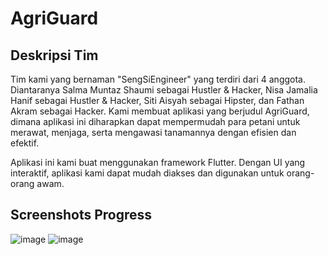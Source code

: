 # AgriGuard

## Deskripsi Tim
Tim kami yang bernaman "SengSiEngineer" yang terdiri dari 4 anggota. Diantaranya Salma Muntaz Shaumi sebagai Hustler & Hacker, Nisa Jamalia Hanif sebagai Hustler & Hacker, Siti Aisyah sebagai Hipster, dan Fathan Akram sebagai Hacker. Kami membuat aplikasi yang berjudul AgriGuard, dimana aplikasi ini diharapkan dapat mempermudah para petani untuk merawat, menjaga, serta mengawasi tanamannya dengan efisien dan efektif.

Aplikasi ini kami buat menggunakan framework Flutter. Dengan UI yang interaktif, aplikasi kami dapat mudah diakses dan digunakan untuk orang-orang awam.

## Screenshots Progress
![image](https://github.com/SalmaMuntazShaumi/AgriGuard/assets/80013618/5271aa5d-1d71-42d2-8c48-efc2c64309e0)
![image](https://github.com/SalmaMuntazShaumi/AgriGuard/assets/80013618/130cb9a8-6082-4687-9ac1-b419e245205e)
